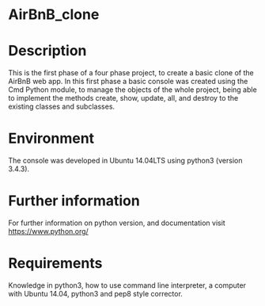 # AirBnB_clone

# Description

This is the first phase of a four phase project, to create a basic clone of the AirBnB web app. In this first phase a basic console was created using the Cmd Python module, to manage the objects of the whole project, being able to implement the methods create, show, update, all, and destroy to the existing classes and subclasses.

# Environment

The console was developed in Ubuntu 14.04LTS using python3 (version 3.4.3).

# Further information

For further information on python version, and documentation visit https://www.python.org/

# Requirements

Knowledge in python3, how to use command line interpreter, a computer with Ubuntu 14.04, python3 and pep8 style corrector.
